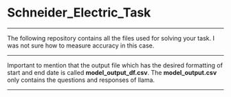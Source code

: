 # Schneider_Electric_Task
---
The following repository contains all the files used for solving your task. I was not sure how to measure accuracy in this case.

---
Important to mention that the output file which has the desired formatting of start and end date is called **model_output_df.csv**. The **model_output.csv** only contains the questions and responses of llama.

---
